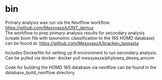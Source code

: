 # bin

Primary analysis was run via the Nextflow workflow: https://github.com/MessyaszA/ONT_demux \
The workflow to prep primary analysis results for secondary analysis (create biom file with taxonomic classification to the 16S HOMD database) can be found at: https://github.com/MessyaszA/bracken_taxpasta

Includes Dockerfile for setting up R environment to run secondary analysis. \
Can be pulled via docker: docker pull messyasza/phyloseq_deseq_ancom

Code for building the HOMD 16S database via nextflow can be found in the database_build_nextflow directory.
